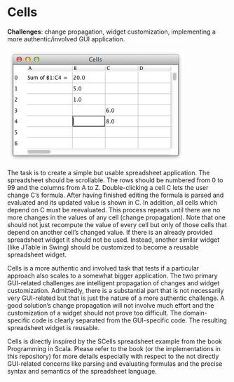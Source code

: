 # Cells

**Challenges**: change propagation, widget customization, implementing a more authentic/involved GUI application.

![Image of cells](cells.png)

The task is to create a simple but usable spreadsheet application. The spreadsheet should be scrollable. The rows should be numbered from 0 to 99 and the columns from A to Z. Double-clicking a cell C lets the user change C’s formula. After having finished editing the formula is parsed and evaluated and its updated value is shown in C. In addition, all cells which depend on C must be reevaluated. This process repeats until there are no more changes in the values of any cell (change propagation). Note that one should not just recompute the value of every cell but only of those cells that depend on another cell’s changed value. If there is an already provided spreadsheet widget it should not be used. Instead, another similar widget (like JTable in Swing) should be customized to become a reusable spreadsheet widget.

Cells is a more authentic and involved task that tests if a particular approach also scales to a somewhat bigger application. The two primary GUI-related challenges are intelligent propagation of changes and widget customization. Admittedly, there is a substantial part that is not necessarily very GUI-related but that is just the nature of a more authentic challenge. A good solution’s change propagation will not involve much effort and the customization of a widget should not prove too difficult. The domain-specific code is clearly separated from the GUI-specific code. The resulting spreadsheet widget is reusable.

Cells is directly inspired by the SCells spreadsheet example from the book Programming in Scala. Please refer to the book (or the implementations in this repository) for more details especially with respect to the not directly GUI-related concerns like parsing and evaluating formulas and the precise syntax and semantics of the spreadsheet language.

